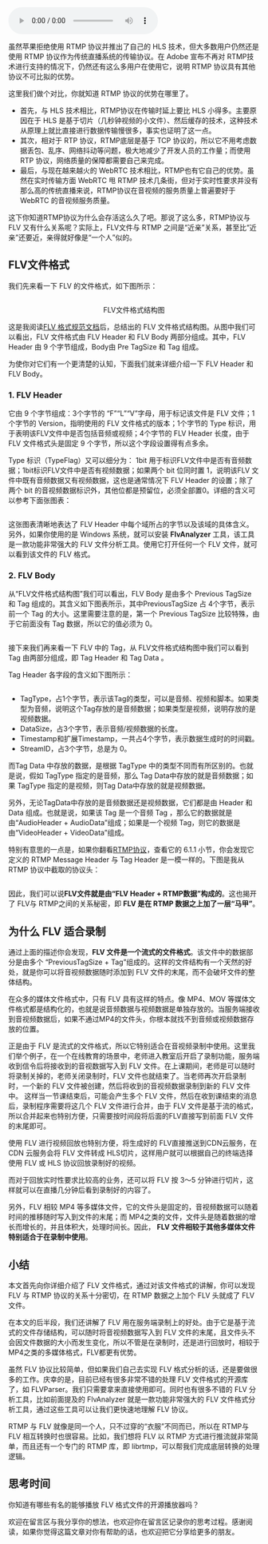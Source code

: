 <audio title="33 _ FLV：适合录制的多媒体格式" src="https://static001.geekbang.org/resource/audio/9f/5b/9f9a52a2ae6d56361692bfa23c8be15b.mp3" controls="controls"></audio> 
<p>虽然苹果拒绝使用 RTMP 协议并推出了自己的 HLS 技术，但大多数用户仍然还是使用 RTMP 协议作为传统直播系统的传输协议。在 Adobe 宣布不再对 RTMP技术进行支持的情况下，仍然还有这么多用户在使用它，说明 RTMP 协议具有其他协议不可比拟的优势。</p><p>这里我们做个对比，你就知道 RTMP 协议的优势在哪里了。</p><ul>
<li>首先，与 HLS 技术相比，RTMP协议在传输时延上要比 HLS 小得多。主要原因在于 HLS 是基于切片（几秒钟视频的小文件）、然后缓存的技术，这种技术从原理上就比直接进行数据传输慢很多，事实也证明了这一点。</li>
<li>其次，相对于 RTP 协议，RTMP底层是基于 TCP 协议的，所以它不用考虑数据丢包、乱序、网络抖动等问题，极大地减少了开发人员的工作量；而使用 RTP 协议，网络质量的保障都需要自己来完成。</li>
<li>最后，与现在越来越火的 WebRTC 技术相比，RTMP也有它自己的优势。虽然在实时传输方面 WebRTC 甩 RTMP 技术几条街，但对于实时性要求并没有那么高的传统直播来说，RTMP协议在音视频的服务质量上普遍要好于 WebRTC 的音视频服务质量。</li>
</ul><p>这下你知道RTMP协议为什么会存活这么久了吧。那说了这么多，RTMP协议与 FLV 又有什么关系呢？实际上，FLV文件与 RTMP 之间是“近亲”关系，甚至比“近亲”还要近，亲得就好像是“一个人”似的。</p><!-- [[[read_end]]] --><h2>FLV文件格式</h2><p>我们先来看一下 FLV 的文件格式，如下图所示：</p><p><img src="https://static001.geekbang.org/resource/image/4a/d9/4aad7046a08b2a4d6ca39963a46506d9.png" alt=""></p><center><span class="reference">FLV文件格式结构图</span></center><p>这是我阅读<a href="https://www.adobe.com/content/dam/acom/en/devnet/flv/video_file_format_spec_v10.pdf">FLV 格式规范文档</a>后，总结出的 FLV 文件格式结构图。从图中我们可以看出，FLV 文件格式由 FLV Header 和 FLV Body 两部分组成。其中，FLV Header 由 9 个字节组成，Body由 Pre TagSize 和 Tag 组成。</p><p>为使你对它们有一个更清楚的认知，下面我们就来详细介绍一下 FLV Header 和 FLV Body。</p><h3>1. FLV Header</h3><p>它由 9 个字节组成：3个字节的 “F”“L”“V”字母，用于标记该文件是 FLV 文件；1个字节的 Version，指明使用的 FLV 文件格式的版本；1个字节的 Type 标识，用于表明该FLV文件中是否包括音频或视频；4个字节的 FLV Header 长度，由于 FLV 文件格式头是固定 9 个字节，所以这个字段设置得有点多余。</p><p>Type 标识（TypeFlag）又可以细分为： 1bit 用于标识FLV文件中是否有音频数据；1bit标识FLV文件中是否有视频数据；如果两个 bit 位同时置 1，说明该FLV 文件中既有音频数据又有视频数据，这也是通常情况下 FLV Header 的设置；除了两个 bit 的音视频数据标识外，其他位都是预留位，必须全部置0。详细的含义可以参考下面张图表：</p><p><img src="https://static001.geekbang.org/resource/image/c7/5e/c71c4156528bf0cc59cc92d5e796a05e.png" alt=""></p><p>这张图表清晰地表达了 FLV Header 中每个域所占的字节以及该域的具体含义。另外，如果你使用的是 Windows 系统，就可以安装 <strong>FlvAnalyzer</strong> 工具，该工具是一款功能非常强大的 FLV 文件分析工具。使用它打开任何一个 FLV 文件，就可以看到该文件的 FLV 格式。</p><h3>2. FLV Body</h3><p>从“FLV文件格式结构图”我们可以看出，FLV Body 是由多个 Previous TagSize 和 Tag 组成的。其含义如下图表所示，其中PreviousTagSize 占 4个字节，表示前一个 Tag 的大小。这里需要注意的是，第一个 Previous TagSize 比较特殊，由于它前面没有 Tag 数据，所以它的值必须为 0。</p><p><img src="https://static001.geekbang.org/resource/image/d2/fd/d230f853c81c1dd185bddcb2edc2a9fd.png" alt=""></p><p>接下来我们再来看一下 FLV 中的 Tag，从 FLV文件格式结构图中我们可以看到 Tag 由两部分组成，即 Tag Header 和 Tag Data 。</p><p>Tag Header 各字段的含义如下图所示：</p><p><img src="https://static001.geekbang.org/resource/image/ab/79/ab30c1ae85a041f9262bc7b197c34779.png" alt=""></p><ul>
<li>TagType，占1个字节，表示该Tag的类型，可以是音频、视频和脚本。如果类型为音频，说明这个Tag存放的是音频数据；如果类型是视频，说明存放的是视频数据。</li>
<li>DataSize，占3个字节，表示音频/视频数据的长度。</li>
<li>Timestamp和扩展Timestamp，一共占4个字节，表示数据生成时的时间戳。</li>
<li>StreamID，占3个字节，总是为 0。</li>
</ul><p>而Tag Data 中存放的数据，是根据 TagType 中的类型不同而有所区别的。也就是说，假如 TagType 指定的是音频，那么 Tag Data中存放的就是音频数据；如果 TagType 指定的是视频，则Tag Data中存放的就是视频数据。</p><p>另外，无论TagData中存放的是音频数据还是视频数据，它们都是由 Header 和 Data 组成。也就是说，如果该 Tag 是一个音频 Tag ，那么它的数据就是由“AudioHeader + AudioData”组成；如果是一个视频 Tag，则它的数据是由“VideoHeader + VideoData”组成。</p><p>特别有意思的一点是，如果你翻看<a href="http://wwwimages.adobe.com/www.adobe.com/content/dam/acom/en/devnet/rtmp/pdf/rtmp_specification_1.0.pdf">RTMP协议</a>，查看它的 6.1.1 小节，你会发现它定义的  RTMP Message Header 与 Tag Header 是一模一样的。下图是我从 RTMP 协议中截取的协议头：</p><p><img src="https://static001.geekbang.org/resource/image/19/f7/19860afa57dd97d75902c59720f832f7.png" alt=""></p><p>因此，我们可以说<strong>FLV文件就是由“FLV Header + RTMP数据”构成的</strong>。这也揭开了 FLV与 RTMP之间的关系秘密，即 <strong>FLV 是在 RTMP 数据之上加了一层“马甲”</strong>。</p><h2>为什么 FLV 适合录制</h2><p>通过上面的描述你会发现，<strong>FLV 文件是一个流式的文件格式</strong>。该文件中的数据部分是由多个 “PreviousTagSize + Tag”组成的。这样的文件结构有一个天然的好处，就是你可以将音视频数据随时添加到 FLV 文件的末尾，而不会破坏文件的整体结构。</p><p>在众多的媒体文件格式中，只有 FLV 具有这样的特点。像 MP4、MOV 等媒体文件格式都是结构化的，也就是说音频数据与视频数据是单独存放的。当服务端接收到音视频数据后，如果不通过MP4的文件头，你根本就找不到音频或视频数据存放的位置。</p><p>正是由于 FLV 是流式的文件格式，所以它特别适合在音视频录制中使用。这里我们举个例子，在一个在线教育的场景中，老师进入教室后开启了录制功能，服务端收到信令后将接收到的音视数据写入到 FLV 文件。在上课期间，老师是可以随时将录制关掉的，老师关闭录制时，FLV 文件也就结束了。当老师再次开启录制时，一个新的 FLV 文件被创建，然后将收到的音视频数据录制到新的 FLV 文件中。 这样当一节课结束后，可能会产生多个 FLV 文件，然后在收到课结束的消息后，录制程序需要将这几个 FLV 文件进行合并，由于 FLV 文件是基于流的格式，所以合并起来也特别方便，只需要按时间段将后面的FLV直接写到前面 FLV 文件的末尾即可。</p><p>使用 FLV 进行视频回放也特别方便，将生成好的 FLV直接推送到CDN云服务，在CDN 云服务会将 FLV 文件转成 HLS切片，这样用户就可以根据自己的终端选择使用 FLV 或 HLS 协议回放录制好的视频。</p><p>而对于回放实时性要求比较高的业务，还可以将 FLV 按 3～5 分钟进行切片，这样就可以在直播几分钟后看到录制好的内容了。</p><p>另外，FLV 相较 MP4 等多媒体文件，它的文件头是固定的，音视频数据可以随着时间的推移随时写入到文件的末尾；而 MP4之类的文件，文件头是随着数据的增长而增长的，并且体积大，处理时间长。因此， <strong>FLV 文件相较于其他多媒体文件特别适合于在录制中使用</strong>。</p><h2>小结</h2><p>本文首先向你详细介绍了 FLV 文件格式，通过对该文件格式的讲解，你可以发现 FLV 与 RTMP 协议的关系十分密切，在 RTMP 数据之上加个 FLV 头就成了 FLV 文件。</p><p>在本文的后半段，我们还讲解了 FLV 用在服务端录制上的好处。由于它是基于流式的文件存储结构，可以随时将音视频数据写入到 FLV 文件的末尾，且文件头不会因文件数据的大小而发生变化，所以不管是在录制时，还是进行回放时，相较于MP4之类的多媒体格式，FLV都更有优势。</p><p>虽然 FLV 协议比较简单，但如果我们自己去实现 FLV 格式分析的话，还是要做很多的工作。庆幸的是，目前已经有很多非常不错的处理 FLV 文件格式的开源库了，如 FLVParser。我们只需要拿来直接使用即可。同时也有很多不错的 FLV 分析工具，比如前面提及的 FlvAnalyzer 就是一款功能非常强大的 FLV 文件格式分析工具，通过这些工具可以让我们更快速地理解 FLV 协议。</p><p>RTMP 与 FLV 就像是同一个人，只不过穿的“衣服”不同而已，所以在 RTMP与 FLV 相互转换时也很容易。比如，我们想将 FLV 以 RTMP 方式进行推流就非常简单，而且还有一个专门的 RTMP 库，即 librtmp，可以帮我们完成底层转换的处理逻辑。</p><h2>思考时间</h2><p>你知道有哪些有名的能够播放 FLV 格式文件的开源播放器吗？</p><p>欢迎在留言区与我分享你的想法，也欢迎你在留言区记录你的思考过程。感谢阅读，如果你觉得这篇文章对你有帮助的话，也欢迎把它分享给更多的朋友。</p><p></p>